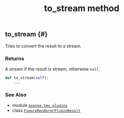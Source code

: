 ﻿---
title: to_stream method
second_title: Aspose.TeX for Python via .NET API References
description: 
type: docs
weight: 30
url: /python-net/aspose.tex.plugins/figurerendererpluginresult/to_stream/
is_root: false
---

## to_stream {#}

Tries to convert the result to a stream.


### Returns 


A stream if the result is stream; otherwise `null`.


```python
def to_stream(self):
    ...
```





### See Also
* module [`aspose.tex.plugins`](../../)
* class [`FigureRendererPluginResult`](/tex/python-net/aspose.tex.plugins/figurerendererpluginresult)
